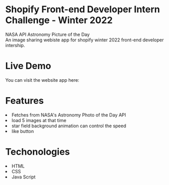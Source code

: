 # Shopify Front-end Developer Intern Challenge - Winter 2022 <Nasa-Challenge-API-APOD>
NASA API Astronomy Picture of the Day<br>
An image sharing webiste app for shopify winter 2022 front-end developer intership.

# Live Demo
You can visit the website app here: 
  
# Features
 <li> Fetches from NASA's Astronomy Photo of the Day API </li>
 <li> load 5 images at that time </li>
 <li> star field background animation can control the speed </li>
 <li> like button </li>
  
# Techonologies
  <li> HTML </li>
  <li> CSS </li>
  <li> Java Script </li>
